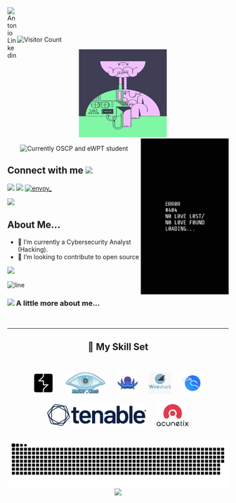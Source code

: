 

<a href="https://www.linkedin.com/in/antonio-gallego-lópez-14047b1bb">
<img align="left" alt="Antonio Linkedin" width="22px" src="https://icongr.am/fontawesome/linkedin.svg?size=128&color=70c8ff" />
</a>

<br />
<br />
<br />

![Visitor Count](https://profile-counter.glitch.me/{Guarina0x0}/count.svg)

<div style="text-align: right">
</div>

<center>
<img src="./assets/cover.gif" alt="Cover" width="200" height="200">
</center>
<img align="right" src="./svg/logo.jpg" width="200" alt="There are no mistakes in life, only lessons"/></a>

<p align="center">
<img src="https://readme-typing-svg.herokuapp.com?font=monospace&color=00ffd2&size=25&center=true&vCenter=true&lines=Red+Team+Blockchain!;Currently+OSCP+eWPT+student"alt="Currently OSCP and eWPT student">
</p>


## Connect with me <img src="https://giphy.com/gifs/bear-ketakuma-takadabear-RN89lrpGlBlBbspcef.gif" width="60">


<a href="https://www.linkedin.com/in/antonio-gallego-lópez-14047b1bb"><img src="https://img.shields.io/badge/LinkedIn-0077B5?style=for-the-badge&logo=linkedin&logoColor=white"></a>
<a href="mailto:guarina000@gmail.com"><img src="https://img.shields.io/badge/Gmail-D14836?style=for-the-badge&logo=gmail&logoColor=white"></a>
<a href="https://guarina0x0.github.io/index.html"><img src="https://img.shields.io/badge/dev.to-0A0A0A?style=for-the-badge&logo=dev.to&logoColor=white" alt="envoy_"></a>

<img src="https://www.animatedimages.org/data/media/562/animated-line-image-0429.gif" width="400px">

## About Me...

- 🔗 I’m currently a Cybersecurity Analyst (Hacking).
- 👐 I’m looking to contribute to open source

<img src="https://www.animatedimages.org/data/media/562/animated-line-image-0429.gif" width="400px">

![line](https://cdn.discordapp.com/attachments/842741907720896512/842806312386428948/gif.gif)

### <img src="https://media.giphy.com/media/VgCDAzcKvsR6OM0uWg/giphy.gif" width="50"> A little more about me...

<br>

---

<div align="center">

## 🤹 My Skill Set

<br>

<img style="margin: 10px" src="./svg/burpsuite.svg" alt="Burp Suite" height="50" />  
<img style="margin: 10px" src="./svg/nmap.svg" alt="Cover" alt="Nmap" height="50" />
<img style="margin: 10px" src="./svg/wfuzz.svg" alt="Wfuzz" height="50" />
<img style="margin: 10px" src="./svg/wireshark.png" alt="WireShark" height="50" />
<img style="margin: 10px" src="./svg/kali.png" alt="Kali Linux" height="50" />
<img style="margin: 10px" src="./svg/tenable.png" alt="Tenable" height="50" />
<img style="margin: 10px" src="./svg/acunetix.png" alt="Acunetix" height="50" />


<br>
<br>

<img src="https://raw.githubusercontent.com/Envoy-VC/Envoy-VC/output/github-contribution-grid-snake-dark.svg">

<br>

<img src="https://www.animatedimages.org/data/media/56">
